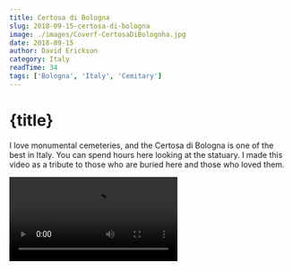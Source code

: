 ```yaml
---
title: Certosa di Bologna
slug: 2018-09-15-certosa-di-bologna
image: ./images/Coverf-CertosaDiBolognha.jpg
date: 2018-09-15
author: David Erickson
category: Italy
readTime: 34
tags: ['Bologna', 'Italy', 'Cemitary']
---
```


<script>
  import Cover from '$lib/Cover.svelte';
  import Video from '$lib/Video.svelte';
  import PhotoGrid from '$lib/PhotoGrid.svelte'
  
</script>

# {title}

<Cover  backgroundImgUrl="/static/postimages/{slug}/cover.jpg" />

<p class="has-drop-cap">
  I love monumental cemeteries, and the Certosa di Bologna is one of the best in Italy. You can spend hours here looking at the statuary. I made this video as a tribute to those who are buried here and those who loved them.
</p>

<PhotoGrid slug="{slug}"/>

<Video src="https://youtube.com/embed/ho6sQezWCKA" title="Certosa di Bologna"/>

